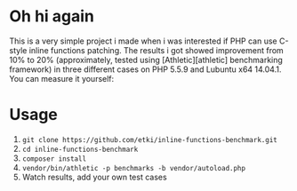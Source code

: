 # Oh hi again

This is a very simple project i made when i was interested if PHP can use
C-style inline functions patching. The results i got showed improvement from
10% to 20% (approximately, tested using [Athletic][athletic] benchmarking
framework) in three different cases on PHP 5.5.9 and Lubuntu x64 14.04.1. You
can measure it yourself:

# Usage

1. `git clone https://github.com/etki/inline-functions-benchmark.git`
2. `cd inline-functions-benchmark`
3. `composer install`
4. `vendor/bin/athletic -p benchmarks -b vendor/autoload.php`
5. Watch results, add your own test cases